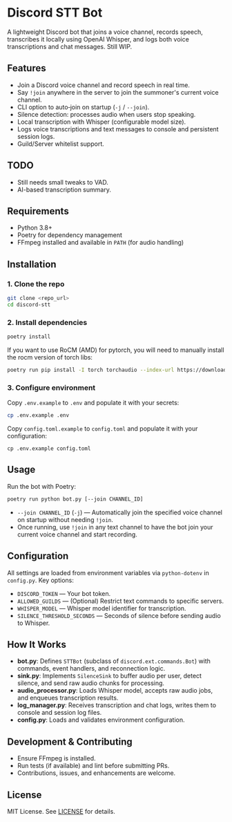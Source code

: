 # Discord STT Bot

A lightweight Discord bot that joins a voice channel, records speech, transcribes it locally using OpenAI Whisper, and logs both voice transcriptions and chat messages. Still WIP.

## Features

- Join a Discord voice channel and record speech in real time.
- Say `!join` anywhere in the server to join the summoner's current voice channel.
- CLI option to auto‑join on startup (`-j` / `--join`).
- Silence detection: processes audio when users stop speaking.
- Local transcription with Whisper (configurable model size).
- Logs voice transcriptions and text messages to console and persistent session logs.
- Guild/Server whitelist support.

## TODO

- Still needs small tweaks to VAD.
- AI-based transcription summary.

## Requirements

- Python 3.8+  
- Poetry for dependency management  
- FFmpeg installed and available in `PATH` (for audio handling)

## Installation

### 1. Clone the repo
```bash
git clone <repo_url>
cd discord-stt
```
### 2. Install dependencies
```bash
poetry install
```
If you want to use RoCM (AMD) for pytorch, you will need to manually install the rocm version of torch libs:
```bash
poetry run pip install -I torch torchaudio --index-url https://download.pytorch.org/whl/rocm6.3
```
### 3. Configure environment
Copy `.env.example` to `.env` and populate it with your secrets:
```bash
cp .env.example .env
```
Copy `config.toml.example` to `config.toml` and populate it with your configuration:
```
cp .env.example config.toml
```

## Usage

Run the bot with Poetry:
```bash
poetry run python bot.py [--join CHANNEL_ID]
```

- `--join CHANNEL_ID` (`-j`) — Automatically join the specified voice channel on startup without needing `!join`.
- Once running, use `!join` in any text channel to have the bot join your current voice channel and start recording.

## Configuration

All settings are loaded from environment variables via `python-dotenv` in `config.py`. Key options:

- `DISCORD_TOKEN` — Your bot token.
- `ALLOWED_GUILDS` — (Optional) Restrict text commands to specific servers.
- `WHISPER_MODEL` — Whisper model identifier for transcription.
- `SILENCE_THRESHOLD_SECONDS` — Seconds of silence before sending audio to Whisper.

## How It Works

- **bot.py**: Defines `STTBot` (subclass of `discord.ext.commands.Bot`) with commands, event handlers, and reconnection logic.
- **sink.py**: Implements `SilenceSink` to buffer audio per user, detect silence, and send raw audio chunks for processing.
- **audio_processor.py**: Loads Whisper model, accepts raw audio jobs, and enqueues transcription results.
- **log_manager.py**: Receives transcription and chat logs, writes them to console and session log files.
- **config.py**: Loads and validates environment configuration.

## Development & Contributing

- Ensure FFmpeg is installed.
- Run tests (if available) and lint before submitting PRs.
- Contributions, issues, and enhancements are welcome.

## License

MIT License. See [LICENSE](LICENSE) for details.
